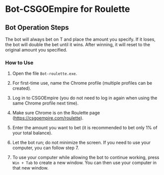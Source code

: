 # Bot-CSGOEmpire for Roulette

## Bot Operation Steps
The bot will always bet on T and place the amount you specify. If it loses, the bot will double the bet until it wins.
After winning, it will reset to the original amount you specified.

### How to Use

1. Open the file `Bot-roulette.exe`.

2. For first-time use, name the Chrome profile (multiple profiles can be created).

3. Log in to CSGOEmpire (you do not need to log in again when using the same Chrome profile next time).

4. Make sure Chrome is on the Roulette page (https://csgoempire.com/roulette).

5. Enter the amount you want to bet (it is recommended to bet only 1% of your total balance).

6. Let the bot run; do not minimize the screen. If you need to use your computer, you can follow step 7.

7. To use your computer while allowing the bot to continue working, press `Win + Tab` to create a new window.
You can then use your computer in that new window.